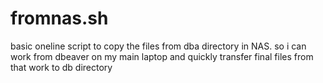 # fromnas.sh
basic oneline script to copy the files from dba directory in NAS. so i can work from dbeaver on my main laptop and quickly transfer final files from that work to db directory